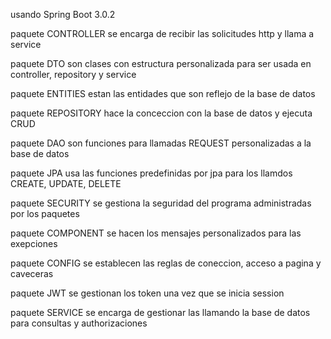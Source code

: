 usando Spring Boot 3.0.2

paquete CONTROLLER se encarga de recibir las solicitudes http y llama a service

paquete DTO son clases con estructura personalizada para ser usada en controller, repository y service

paquete ENTITIES estan las entidades que son reflejo de la base de datos

paquete REPOSITORY hace la conceccion con la base de datos y ejecuta CRUD

  paquete DAO son funciones para llamadas REQUEST personalizadas a la base de datos

  paquete JPA usa las funciones predefinidas por jpa para los llamdos CREATE, UPDATE, DELETE

paquete SECURITY se gestiona la seguridad del programa administradas por los paquetes

  paquete COMPONENT se hacen los mensajes personalizados para las exepciones

  paquete CONFIG se establecen las reglas de coneccion, acceso a pagina y caveceras

  paquete JWT se gestionan los token una vez que se inicia session

paquete SERVICE se encarga de gestionar las llamando la base de datos para consultas y authorizaciones










